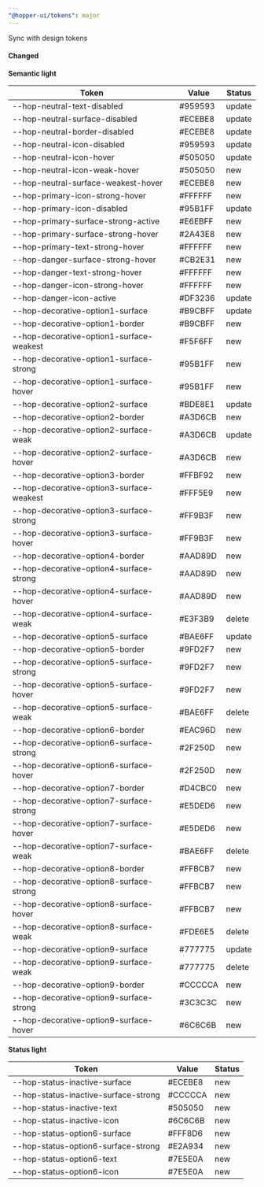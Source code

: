 ```yaml
---
"@hopper-ui/tokens": major
---
```


Sync with design tokens

#### Changed

**Semantic light**

| Token                                    | Value    | Status |
|------------------------------------------|----------|--------|
| --hop-neutral-text-disabled              | #959593  | update |
| --hop-neutral-surface-disabled           | #ECEBE8  | update |
| --hop-neutral-border-disabled            | #ECEBE8  | update |
| --hop-neutral-icon-disabled              | #959593  | update |
| --hop-neutral-icon-hover                 | #505050  | update |
| --hop-neutral-icon-weak-hover            | #505050  | new    |
| --hop-neutral-surface-weakest-hover      | #ECEBE8  | new    |
| --hop-primary-icon-strong-hover          | #FFFFFF  | new    |
| --hop-primary-icon-disabled              | #95B1FF  | update |
| --hop-primary-surface-strong-active      | #E6EBFF  | new    |
| --hop-primary-surface-strong-hover       | #2A43E8  | new    |
| --hop-primary-text-strong-hover          | #FFFFFF  | new    |
| --hop-danger-surface-strong-hover        | #CB2E31  | new    |
| --hop-danger-text-strong-hover           | #FFFFFF  | new    |
| --hop-danger-icon-strong-hover           | #FFFFFF  | new    |
| --hop-danger-icon-active                 | #DF3236  | update |
| --hop-decorative-option1-surface         | #B9CBFF  | update |
| --hop-decorative-option1-border          | #B9CBFF  | new    |
| --hop-decorative-option1-surface-weakest | #F5F6FF  | new    |
| --hop-decorative-option1-surface-strong  | #95B1FF  | new    |
| --hop-decorative-option1-surface-hover   | #95B1FF  | new    |
| --hop-decorative-option2-surface         | #BDE8E1  | update |
| --hop-decorative-option2-border          | #A3D6CB  | new    |
| --hop-decorative-option2-surface-weak    | #A3D6CB  | update |
| --hop-decorative-option2-surface-hover   | #A3D6CB  | new    |
| --hop-decorative-option3-border          | #FFBF92  | new    |
| --hop-decorative-option3-surface-weakest | #FFF5E9  | new    |
| --hop-decorative-option3-surface-strong  | #FF9B3F  | new    |
| --hop-decorative-option3-surface-hover   | #FF9B3F  | new    |
| --hop-decorative-option4-border          | #AAD89D  | new    |
| --hop-decorative-option4-surface-strong  | #AAD89D  | new    |
| --hop-decorative-option4-surface-hover   | #AAD89D  | new    |
| --hop-decorative-option4-surface-weak    | #E3F3B9  | delete |
| --hop-decorative-option5-surface         | #BAE6FF  | update |
| --hop-decorative-option5-border          | #9FD2F7  | new    |
| --hop-decorative-option5-surface-strong  | #9FD2F7  | new    |
| --hop-decorative-option5-surface-hover   | #9FD2F7  | new    |
| --hop-decorative-option5-surface-weak    | #BAE6FF  | delete |
| --hop-decorative-option6-border          | #EAC96D  | new    |
| --hop-decorative-option6-surface-strong  | #2F250D  | new    |
| --hop-decorative-option6-surface-hover   | #2F250D  | new    |
| --hop-decorative-option7-border          | #D4CBC0  | new    |
| --hop-decorative-option7-surface-strong  | #E5DED6  | new    |
| --hop-decorative-option7-surface-hover   | #E5DED6  | new    |
| --hop-decorative-option7-surface-weak    | #BAE6FF  | delete |
| --hop-decorative-option8-border          | #FFBCB7  | new    |
| --hop-decorative-option8-surface-strong  | #FFBCB7  | new    |
| --hop-decorative-option8-surface-hover   | #FFBCB7  | new    |
| --hop-decorative-option8-surface-weak    | #FDE6E5  | delete |
| --hop-decorative-option9-surface         | #777775  | update |
| --hop-decorative-option9-surface-weak    | #777775  | delete |
| --hop-decorative-option9-border          | #CCCCCA  | new    |
| --hop-decorative-option9-surface-strong  | #3C3C3C  | new    |
| --hop-decorative-option9-surface-hover   | #6C6C6B  | new    |

**Status light**

| Token                                | Value    | Status |
|--------------------------------------|----------|--------|
| --hop-status-inactive-surface        | #ECEBE8  | new    |
| --hop-status-inactive-surface-strong | #CCCCCA  | new    |
| --hop-status-inactive-text           | #505050  | new    |
| --hop-status-inactive-icon           | #6C6C6B  | new    |
| --hop-status-option6-surface         | #FFF8D6  | new    |
| --hop-status-option6-surface-strong  | #E2A934  | new    |
| --hop-status-option6-text            | #7E5E0A  | new    |
| --hop-status-option6-icon            | #7E5E0A  | new    |
